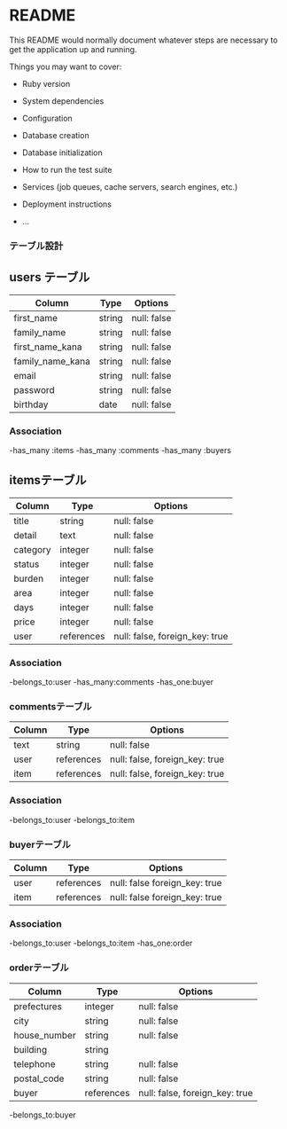 # README

This README would normally document whatever steps are necessary to get the
application up and running.

Things you may want to cover:

* Ruby version

* System dependencies

* Configuration

* Database creation

* Database initialization

* How to run the test suite

* Services (job queues, cache servers, search engines, etc.)

* Deployment instructions

* ...

### テーブル設計		
		
## users テーブル
		
| Column                | Type   | Options      |
| -------               | -----  | ------------ |
| first_name            | string | null: false  |
| family_name           | string | null: false  |
| first_name_kana       | string | null: false  |
| family_name_kana      | string | null: false  |
| email                 | string | null: false  |
| password              | string | null: false  |
| birthday              | date   | null: false  |
		
### Association
		
-has_many :items
-has_many :comments
-has_many :buyers
		
## itemsテーブル
		
| Column       | Type       | Options                           |
| -------      | -----      | ------------                      |
| title        | string     | null: false                       |
| detail       | text       | null: false                       |
| category     | integer    | null: false                       |
| status       | integer    | null: false                       |
| burden       | integer    | null: false                       |
| area         | integer    | null: false                       |
| days         | integer    | null: false                       |
| price        | integer    | null: false                       |
| user         | references | null: false, foreign_key: true    |


### Association
		
-belongs_to:user
-has_many:comments
-has_one:buyer
		
### commentsテーブル
		
| Column      | Type       | Options                         |
| -------     | -----      | ------------                    |
| text        | string     | null: false                     |
| user        | references | null: false, foreign_key: true  |
| item        | references | null: false, foreign_key: true  |  
		
### Association
-belongs_to:user
-belongs_to:item
		
### buyerテーブル
		
| Column           | Type        | Options                         |
| -------          | -----       | ------------                    |
| user             | references  | null: false  foreign_key: true  |
| item             | references  | null: false  foreign_key: true  |
		
### Association
-belongs_to:user
-belongs_to:item
-has_one:order

### orderテーブル

| Column                    | Type             | Options                          |
| -------                   | -----            | ------------                     |
| prefectures               | integer          | null: false                      |
| city                      | string           | null: false                      |
| house_number              | string           | null: false                      |
| building                  | string           |                    |
| telephone                 | string           | null: false                      |
| postal_code               | string           | null: false                      |
| buyer                     | references       | null: false, foreign_key: true   |

-belongs_to:buyer